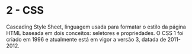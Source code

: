 # 2 - CSS

Cascading Style Sheet, linguagem usada para formatar o estilo da página HTML baseada em dois conceitos: seletores e propriedades. O CSS 1 foi criado em 1996 e atualmente está em vigor a versão 3, datada de 2011-2012.

